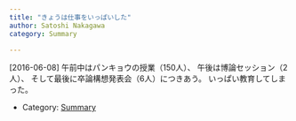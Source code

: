```yaml
---
title: "きょうは仕事をいっぱいした"
author: Satoshi Nakagawa
category: Summary

---
```


[2016-06-08]  午前中はパンキョウの授業（150人）、
午後は博論セッション（2人）、
そして最後に卒論構想発表会（6人）につきあう。
いっぱい教育してしまった。

- Category: [Summary](/categories.html#Summary)

